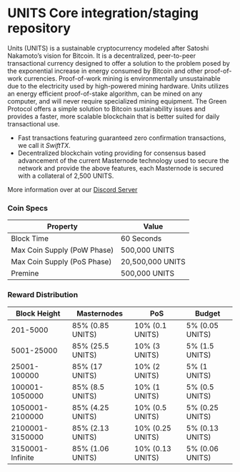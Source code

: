 UNITS Core integration/staging repository
=================================================

Units (UNITS) is a sustainable cryptocurrency modeled after Satoshi Nakamoto’s vision for Bitcoin. It is a decentralized, peer-to-peer transactional currency designed to offer a solution to the problem posed by the exponential increase in energy consumed by Bitcoin and other proof-of-work currencies. Proof-of-work mining is environmentally unsustainable due to the electricity used by high-powered mining hardware. Units utilizes an energy efficient proof-of-stake algorithm, can be mined on any computer, and will never require specialized mining equipment. The Green Protocol offers a simple solution to Bitcoin sustainability issues and provides a faster, more scalable blockchain that is better suited for daily transactional use.

- Fast transactions featuring guaranteed zero confirmation transactions, we call it _SwiftTX_.
- Decentralized blockchain voting providing for consensus based advancement of the current Masternode
  technology used to secure the network and provide the above features, each Masternode is secured
  with a collateral of 2,500 UNITS.

More information over at our [Discord Server](https://discord.gg/65MR5g4)

### Coin Specs

| Property                    | Value            |
|-----------------------------|------------------|
| Block Time                  | 60 Seconds       |
| Max Coin Supply (PoW Phase) | 500,000 UNITS    |
| Max Coin Supply (PoS Phase) | 20,500,000 UNITS |
| Premine                     | 500,000 UNITS    |

### Reward Distribution

| **Block Height** | **Masternodes**   | **PoS**           | **Budget**       |
|------------------|-------------------|-------------------|------------------|
| 201-5000         | 85% (0.85 UNITS)  | 10% (0.1 UNITS)   | 5% (0.05 UNITS)  |
| 5001-25000       | 85% (25.5 UNITS)  | 10% (3 UNITS)     | 5% (1.5 UNITS)   |
| 25001-100000     | 85% (17 UNITS)    | 10% (2 UNITS)     | 5% (1 UNITS)     |
| 100001-1050000   | 85% (8.5 UNITS)   | 10% (1 UNITS)     | 5% (0.5 UNITS)   |
| 1050001-2100000  | 85% (4.25 UNITS)  | 10% (0.5 UNITS)   | 5% (0.25 UNITS)  |
| 2100001-3150000  | 85% (2.13 UNITS)  | 10% (0.25 UNITS)  | 5% (0.13 UNITS)  |
| 3150001-Infinite | 85% (1.06 UNITS)  | 10% (0.13 UNITS)  | 5% (0.06 UNITS)  |
